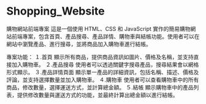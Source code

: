 # Shopping_Website

購物網站前端專案
這是一個使用 HTML、CSS 和 JavaScript 實作的簡易購物網站前端專案，包含首頁、產品搜尋、產品詳情、購物車與結帳功能。使用者可以在網站中瀏覽產品、進行搜尋，並將商品加入購物車進行結帳。

專案功能：
１.首頁 
顯示所有商品，提供商品資訊如圖片、價格及名稱，並支持直接加入購物車。
２.產品搜尋
使用者可以透過關鍵字搜尋產品，搜尋結果會以網格形式顯示。
３.產品詳情頁面
顯示單一產品的詳細資訊，包括名稱、描述、價格及評論，並支持選擇數量並加入購物車。
４.購物車 
使用者可以查看購物車中的所有商品，修改數量，選擇運送方式，並計算總金額。
５.結帳 
顯示購物車中的產品列表，提供修改數量與運送方式的功能，並最終計算出總金額以進行結帳。
